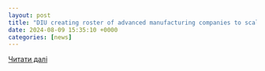```yaml
---
layout: post
title: "DIU creating roster of advanced manufacturing companies to scale defense tech production | DefenseScoop"
date: 2024-08-09 15:35:10 +0000
categories: [news]
---
```


[Читати далі](https://defensescoop.com/2024/08/08/diu-blue-manufacturing-doug-beck/)
